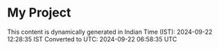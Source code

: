 # My Project

This content is dynamically generated in Indian Time (IST): 2024-09-22 12:28:35 IST
Converted to UTC: 2024-09-22 06:58:35 UTC

